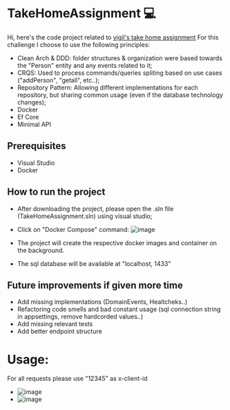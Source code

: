 # TakeHomeAssignment :computer:
Hi, here's the code project related to [vigil's take home assignment](https://github.com/new-ft/aspnet-take-home-assignment)
For this challenge I choose to use the following principles:
- Clean Arch & DDD: folder structures & organization were based towards the "Person" entity and any events related to it;
- CRQS: Used to process commands/queries spliting based on use cases ("addPerson", "getall", etc..);
- Repository Pattern: Allowing different implementations for each repository, but sharing common usage (even if the database technology changes);
- Docker
- Ef Core
- Minimal API 

## Prerequisites
- Visual Studio
- Docker

## How to run the project

- After downloading the project, please open the .sln file (TakeHomeAssignment.sln) using visual studio;
- Click on "Docker Compose" command: ![image](https://github.com/user-attachments/assets/fd7a181c-49a6-4990-b851-d614a0109c56)

- The project will create the respective docker images and container on the background.
- The sql database will be available at "localhost, 1433"

## Future improvements if given more time
- Add missing implementations (DomainEvents, Healtcheks..)
- Refactoring code smells and bad constant usage (sql connection string in appsettings, remove hardcorded values..)
- Add missing relevant tests
- Add better endpoint structure

# Usage:
For all requests please use "12345" as x-client-id
- ![image](https://github.com/user-attachments/assets/7a1c782e-3096-4689-a195-840902202e98)
- ![image](https://github.com/user-attachments/assets/954ae18f-592d-488d-bb5b-4218481e15ca)


